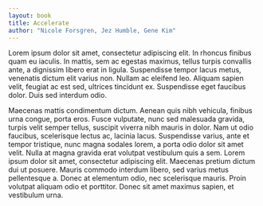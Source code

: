 ```yaml
---
layout: book
title: Accelerate
author: "Nicole Forsgren, Jez Humble, Gene Kim"
---
```


Lorem ipsum dolor sit amet, consectetur adipiscing elit. In rhoncus finibus quam eu iaculis. In mattis, sem ac egestas maximus, tellus turpis convallis ante, a dignissim libero erat in ligula. Suspendisse tempor lacus metus, venenatis dictum elit varius non. Nullam ac eleifend leo. Aliquam sapien velit, feugiat ac est sed, ultrices tincidunt ex. Suspendisse eget faucibus dolor. Duis sed interdum odio.

Maecenas mattis condimentum dictum. Aenean quis nibh vehicula, finibus urna congue, porta eros. Fusce vulputate, nunc sed malesuada gravida, turpis velit semper tellus, suscipit viverra nibh mauris in dolor. Nam ut odio faucibus, scelerisque lectus ac, lacinia lacus. Suspendisse varius, ante et tempor tristique, nunc magna sodales lorem, a porta odio dolor sit amet velit. Nulla at magna gravida erat volutpat vestibulum quis a sem. Lorem ipsum dolor sit amet, consectetur adipiscing elit. Maecenas pretium dictum dui ut posuere. Mauris commodo interdum libero, sed varius metus pellentesque a. Donec at elementum odio, nec scelerisque mauris. Proin volutpat aliquam odio et porttitor. Donec sit amet maximus sapien, et vestibulum urna.
